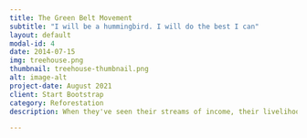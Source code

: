 ```yaml
---
title: The Green Belt Movement
subtitle: "I will be a hummingbird. I will do the best I can"
layout: default
modal-id: 4
date: 2014-07-15
img: treehouse.png
thumbnail: treehouse-thumbnail.png
alt: image-alt
project-date: August 2021
client: Start Bootstrap
category: Reforestation
description: When they've seen their streams of income, their livelihoods, their subsistence dry up, they stood up and took action. In 1977 Professor Wangari Maathai founded the Green Belt Movement (GBM) to tackle the needs of the rural Kenyan woman who were losing their crops and with it their food, security and resources. The Green Belt Movement is more than a reforestation project. It supports gender equality, climate protection, agricultural education, food security and basic income for so many families in Kenya and around the world.

---
```

